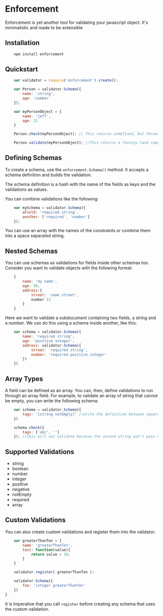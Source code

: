 Enforcement
=========

Enforcement is yet another tool for validating your javascript object.
It's minimalistic and made to be extensible

Installation
------------

```sh
    npm install enforcement
```

Quickstart
----------

```javascript
    var validator = require('enforcement').create();

    var Person = validator.Schema({
        name: 'string',
        age: 'number'
    });

    var myPersonObject = {
        name: 'jeff',
        age: 22
    }

    Person.check(myPersonObject); // This returns undefined, but throws if validation fails;

    Person.validate(myPersonObject); //This returns a fantasy-land compatible Either;
```

Defining Schemas
-----------------

To create a schema, use the <code>enforcement.Schema()</code> method. It accepts a schema definition and builds the validation.

The schema definition is a hash with the name of the fields as keys and the validations as values.

You can combine validations like the following:

```javascript
    var mySchema = validator.Schema({
        aField: 'required string',
        another: ['required', 'number']
    });
```

You can use an array with the names of the constraints or combine them into a space separated string.


Nested Schemas
--------------

You can use schemas as validations for fields inside other schemas too. Consider you want to validate objects with the following format:

```javascript
    {
        name: 'my name',
        age: 50,
        address:{
            street: 'some street',
            number 12
        }
    }
```

Here we want to validate a subdocument containing two fields, a string and a number. We can do this using a schema inside another, like this:

```javascript
    var schema = validator.Schema({
        name: 'required string',
        age: 'positive integer',
        address: validator.Schema({
            street: 'required string',
            number: 'required positive integer'
        })
    })
```

Array Types
-----------
A field can be defined as an array. You can, then, define validations to run through an array field. For example, to validate an array of string that cannot be empty, you can write the following schema:

```javascript
    var schema = validator.Schema({
        tags: '[string notEmpty]' //write the definition between square brackets to define that tags field is an array
    })

    schema.check({
        tags: ['abc', '']
    }); //this will not validate because the second string won't pass notEmpty constraint
```

Supported Validations
----------
- string
- boolean
- number
- integer
- positive
- negative
- notEmpty
- required
- array


Custom Validations
------------------
You can also create custom validations and register them into the validator:

```javascript
    var greaterThanTen = {
        name: 'greaterThanTen',
        test: function(value){
            return value > 10;
        }
    }

    validator.register( greaterThanTen );

    validator.Schema({
        foo: 'integer greaterThanTen'
    })
}
```
It is imperative that you call <code>register</code> before creating any schema that uses the custom validation.
